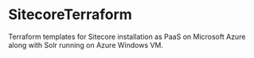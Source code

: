 # SitecoreTerraform
Terraform templates for Sitecore installation as PaaS on Microsoft Azure along with Solr running on Azure Windows VM.
